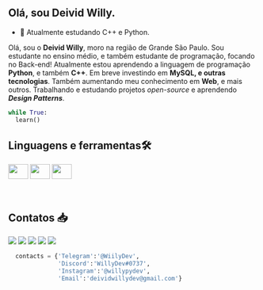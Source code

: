 ##  Olá, sou Deivid Willy. ##
- 🌱 Atualmente estudando C++ e Python.

<p>Olá, sou o <strong>Deivid Willy</strong>, moro na região de Grande São Paulo. Sou estudante no ensino médio, e também estudante de programação, focando no Back-end! Atualmente estou aprendendo a linguagem de programação <b>Python</b>, e também <b>C++</b>. Em breve investindo em <b>MySQL, e outras tecnologias</b>. Também aumentando meu conhecimento em <b>Web</b>, e mais outros. Trabalhando e estudando projetos <i>open-source</i> e aprendendo <b><i>Design Patterns</i></b>.</p>

```python
while True:
  learn()
``` 
## Linguagens e ferramentas🛠️ ##
 
<div style="display: inline_block">
  
  <img align="center" src="https://cdn.jsdelivr.net/gh/devicons/devicon/icons/cplusplus/cplusplus-original.svg" height="30" width="40">
  <img align="center" src="https://cdn.jsdelivr.net/gh/devicons/devicon/icons/python/python-original.svg" height="30" width="40" alt="">
  <img align="center" src="https://cdn.jsdelivr.net/gh/devicons/devicon/icons/mysql/mysql-original-wordmark.svg" height="30" width="40" alt="">
 </div><br>

<div>
  <img src="https://img.shields.io/badge/Python-3776AB?style=for-the-badge&logo=python&logoColor=white" alt="">

  <img src="https://img.shields.io/badge/MySQL-00000F?style=for-the-badge&logo=mysql&logoColor=white" alt="">

</div>
 
## Contatos 📥 ##
 
<div>
  <a href="https://www.facebook.com/profile.php?id=100005456084926" target="_blank"><img src="https://img.shields.io/badge/Facebook-1877F2?style=for-the-badge&logo=facebook&logoColor=white" target="_blank"></a>
  <a href="https://www.instagram.com/willypydev/" target="_blank"><img src="https://img.shields.io/badge/-Instagram-%23E4405F?style=for-the-badge&logo=instagram&logoColor=white" target="_blank"></a>
  <a href="https://twitter.com/LovisWilly?t=ALiE5CoerPiv_qSJqQT5DQ&s=09" target="_blank"><img src="https://img.shields.io/badge/Twitter-1DA1F2?style=for-the-badge&logo=twitter&logoColor=white" target="_blank"></a>
  <a href="https://t.me/WillyDev" target="_blank"><img src="https://img.shields.io/badge/Telegram-2CA5E0?style=for-the-badge&logo=telegram&logoColor=white"></a> 
  <a href="https://steamcommunity.com/id/NamelessSoul/" target="_blank"><img src="https://img.shields.io/badge/Steam-000000?style=for-the-badge&logo=steam&logoColor=white" target="_blank"></a>
  <a linkType="email" href="mailto:deividwillydev@gmail.com" target="_blank"><img src="https://img.shields.io/badge/Gmail-D14836?style=for-the-badge&logo=gmail&logoColor=white" alt=""></a>
</div>
  
 
```python
  contacts = {'Telegram':'@WiilyDev',
              'Discord':'WillyDev#0737',
              'Instagram':'@willypydev',
              'Email':'deividwillydev@gmail.com'}
 ```
